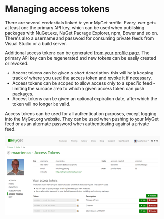 # Managing access tokens

There are several credentials linked to your MyGet profile. Every user gets at least one the primary API key, which can be used when publishing packages with NuGet.exe,  NuGet Package Explorer, npm, Bower and so on. There's also a username and password for consuming private feeds from Visual Studio or a build server.

Additional access tokens can be generated [from your profile page](https://www.myget.org/profile/Me#!/AccessTokens). The primary API key can be regenerated and new tokens can be easily created or revoked.
 
* Access tokens can be given a short description: this will help keeping track of where you used the access token and revoke it if necessary.
* Access tokens can be scoped to allow access only to a specific feed - limiting the surcace area to which a given access token can push packages.
* Access tokens can be given an optional expiration date, after which the token will no longer be valid.

Access tokens can be used for all authentication purposes, except logging into the MyGet.org website. They can be used when pushing to your MyGet feed or as an alternate password when authenticating against a private feed.

![Managing access tokens](assets/access_token_management.png)
